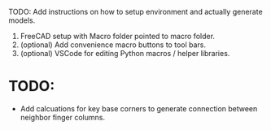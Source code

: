 TODO: Add instructions on how to setup environment and actually generate models.

1. FreeCAD setup with Macro folder pointed to macro folder.
1. (optional) Add convenience macro buttons to tool bars.
1. (optional) VSCode for editing Python macros / helper libraries.


# TODO:
* Add calcuations for key base corners to generate connection between neighbor
finger columns.